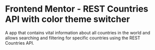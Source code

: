 # Frontend Mentor - REST Countries API with color theme switcher

A app that contains vital information about all countries in the world and allows searching and filtering for specific countries using the REST Countries API.
